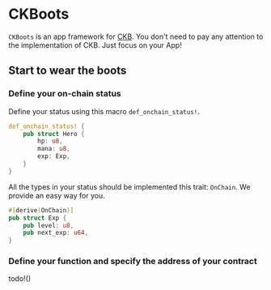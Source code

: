 # CKBoots

`CKBoots` is an app framework for [CKB](https://github.com/nervosnetwork/ckb).
You don't need to pay any attention to the implementation of CKB.
Just focus on your App!

## Start to wear the boots

### Define your on-chain status

Define your status using this macro `def_onchain_status!`.

```rust
def_onchain_status! {
    pub struct Hero {
        hp: u8,
        mana: u8,
        exp: Exp,
    }
}
```

All the types in your status should be implemented this trait: `OnChain`.
We provide an easy way for you.

```rust
#[derive(OnChain)]
pub struct Exp {
    pub level: u8,
    pub next_exp: u64,
}
```

### Define your function and specify the address of your contract

todo!()
